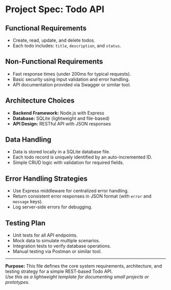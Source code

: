 # Project Spec: Todo API

## Functional Requirements
- Create, read, update, and delete todos.
- Each todo includes: `title`, `description`, and `status`.

## Non-Functional Requirements
- Fast response times (under 200ms for typical requests).
- Basic security using input validation and error handling.
- API documentation provided via Swagger or similar tool.

## Architecture Choices
- **Backend Framework:** Node.js with Express  
- **Database:** SQLite (lightweight and file-based)  
- **API Design:** RESTful API with JSON responses  

## Data Handling
- Data is stored locally in a SQLite database file.  
- Each todo record is uniquely identified by an auto-incremented ID.  
- Simple CRUD logic with validation for required fields.

## Error Handling Strategies
- Use Express middleware for centralized error handling.  
- Return consistent error responses in JSON format (with `error` and `message` keys).  
- Log server-side errors for debugging.

## Testing Plan
- Unit tests for all API endpoints.  
- Mock data to simulate multiple scenarios.  
- Integration tests to verify database operations.  
- Manual testing via Postman or similar tool.

---

**Purpose:** This file defines the core system requirements, architecture, and testing strategy for a simple REST-based Todo API.  
*Use this as a lightweight template for documenting small projects or prototypes.*
